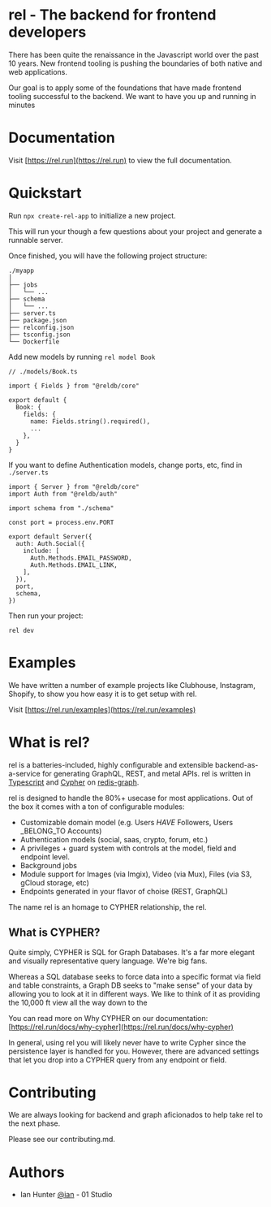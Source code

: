 # rel - The backend for frontend developers

There has been quite the renaissance in the Javascript world over the past 10 years. New frontend tooling is pushing the boundaries of both native and web applications.

Our goal is to apply some of the foundations that have made frontend tooling successful to the backend. We want to have you up and running in minutes

# Documentation

Visit [https://rel.run](https://rel.run) to view the full documentation.

# Quickstart

Run `npx create-rel-app` to initialize a new project.

This will run your though a few questions about your project and generate a runnable server.

Once finished, you will have the following project structure:

```
./myapp
│
├── jobs
│   └── ...
├── schema
│   └── ...
├── server.ts
├── package.json
├── relconfig.json
├── tsconfig.json
└── Dockerfile
```

Add new models by running `rel model Book`

```
// ./models/Book.ts

import { Fields } from "@reldb/core"

export default {
  Book: {
    fields: {
      name: Fields.string().required(),
      ...
    },
  }
}
```

If you want to define Authentication models, change ports, etc, find in `./server.ts`

```
import { Server } from "@reldb/core"
import Auth from "@reldb/auth"

import schema from "./schema"

const port = process.env.PORT

export default Server({
  auth: Auth.Social({
    include: [
      Auth.Methods.EMAIL_PASSWORD,
      Auth.Methods.EMAIL_LINK,
    ],
  }),
  port,
  schema,
})
```

Then run your project:

```
rel dev
```

<!-- See all configuration options here: https://rel.run/docs/config -->


# Examples

We have written a number of example projects like Clubhouse, Instagram, Shopify, to show you how easy it is to get setup with rel.

Visit [https://rel.run/examples](https://rel.run/examples)

# What is rel?

rel is a batteries-included, highly configurable and extensible backend-as-a-service for generating GraphQL, REST, and metal APIs. rel is written in [Typescript](https://www.typescriptlang.org/) and [Cypher](http://www.opencypher.org/) on [redis-graph](http://www.opencypher.org/).

rel is designed to handle the 80%+ usecase for most applications. Out of the box it comes with a ton of configurable modules:

- Customizable domain model (e.g. Users _HAVE_ Followers, Users \_BELONG_TO Accounts)
- Authentication models (social, saas, crypto, forum, etc.)
- A privileges + guard system with controls at the model, field and endpoint level.
- Background jobs
- Module support for Images (via Imgix), Video (via Mux), Files (via S3, gCloud storage, etc)
- Endpoints generated in your flavor of choise (REST, GraphQL)

The name rel is an homage to CYPHER relationship, the rel.

## What is CYPHER?

Quite simply, CYPHER is SQL for Graph Databases. It's a far more elegant and visually representative query language. We're big fans.

Whereas a SQL database seeks to force data into a specific format via field and table constraints, a Graph DB seeks to "make sense" of your data by allowing you to look at it in different ways. We like to think of it as providing the 10,000 ft view all the way down to the

You can read more on Why CYPHER on our documentation: [https://rel.run/docs/why-cypher](https://rel.run/docs/why-cypher)

In general, using rel you will likely never have to write Cypher since the persistence layer is handled for you. However, there are advanced settings that let you drop into a CYPHER query from any endpoint or field.

# Contributing

We are always looking for backend and graph aficionados to help take rel to the next phase.

Please see our contributing.md.

# Authors

- Ian Hunter [@ian](https://github.com/ian) - 01 Studio
